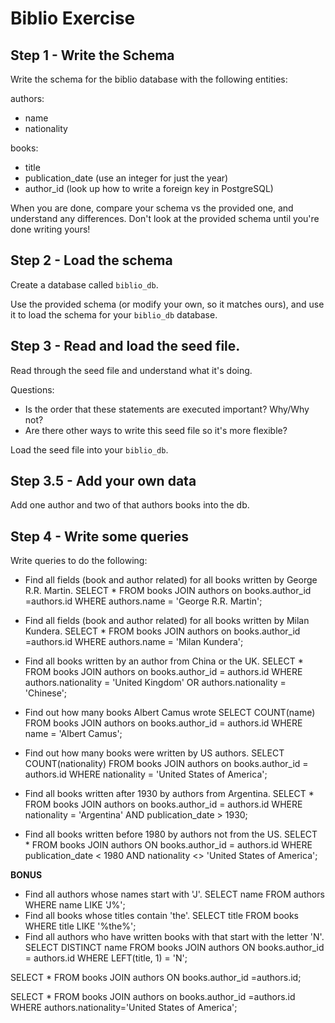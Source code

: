 # Biblio Exercise

## Step 1 - Write the Schema

Write the schema for the biblio database with the following entities:

authors:
  - name
  - nationality

books:
  - title
  - publication_date (use an integer for just the year)
  - author_id (look up how to write a foreign key in PostgreSQL)

When you are done, compare your schema vs the provided one, and understand any
differences. Don't look at the provided schema until you're done writing yours!

## Step 2 - Load the schema

Create a database called `biblio_db`.

Use the provided schema (or modify your own, so it matches ours), and use it to
load the schema for your `biblio_db` database.

## Step 3 - Read and load the seed file.

Read through the seed file and understand what it's doing.

Questions:
* Is the order that these statements are executed important? Why/Why not?
* Are there other ways to write this seed file so it's more flexible?

Load the seed file into your `biblio_db`.

## Step 3.5 - Add your own data

Add one author and two of that authors books into the db.

## Step 4 - Write some queries

Write queries to do the following:

- Find all fields (book and author related) for all books written by George R.R. Martin.
SELECT * FROM books JOIN authors on books.author_id =authors.id WHERE authors.name = 'George R.R. Martin';

- Find all fields (book and author related) for all books written by Milan Kundera.
SELECT * FROM books JOIN authors on books.author_id =authors.id WHERE authors.name = 'Milan Kundera';


- Find all books written by an author from China or the UK.
SELECT * FROM books JOIN authors on books.author_id = authors.id WHERE authors.nationality = 'United Kingdom' OR authors.nationality = 'Chinese';

- Find out how many books Albert Camus wrote
SELECT COUNT(name) FROM books JOIN authors on books.author_id = authors.id WHERE name = 'Albert Camus';

- Find out how many books were written by US authors.
SELECT COUNT(nationality) FROM books JOIN authors on books.author_id = authors.id WHERE nationality = 'United States of America';

- Find all books written after 1930 by authors from Argentina.
SELECT * FROM books JOIN authors on books.author_id = authors.id WHERE nationality = 'Argentina' AND publication_date > 1930;

- Find all books written before 1980 by authors not from the US.
SELECT * FROM books JOIN authors ON books.author_id = authors.id WHERE publication_date < 1980 AND nationality <> 'United States of America';


**BONUS**
- Find all authors whose names start with 'J'.
SELECT name FROM authors WHERE name LIKE 'J%';
- Find all books whose titles contain 'the'.
SELECT title FROM books WHERE title LIKE '%the%';
- Find all authors who have written books with that start with the letter 'N'.
SELECT DISTINCT name FROM books JOIN authors ON books.author_id = authors.id WHERE LEFT(title, 1) = 'N';











SELECT * FROM books JOIN authors ON books.author_id =authors.id;

SELECT * FROM books JOIN authors on books.author_id =authors.id WHERE authors.nationality='United States of America';
